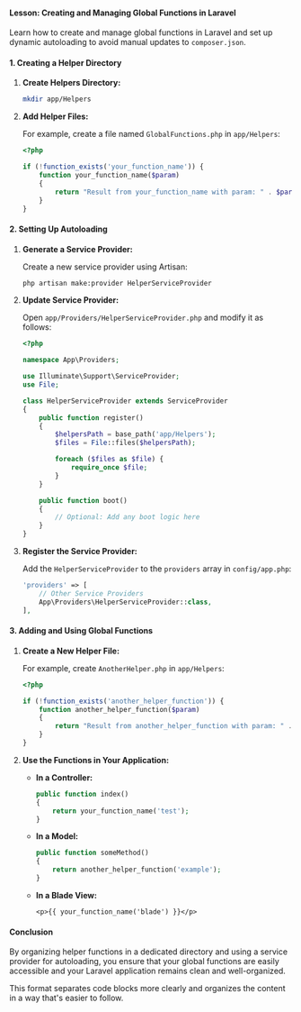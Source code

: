
#### **Lesson: Creating and Managing Global Functions in Laravel**

Learn how to create and manage global functions in Laravel and set up dynamic autoloading to avoid manual updates to `composer.json`.

#### **1. Creating a Helper Directory**

1. **Create Helpers Directory:**

   ```bash
   mkdir app/Helpers
   ```

2. **Add Helper Files:**

   For example, create a file named `GlobalFunctions.php` in `app/Helpers`:

   ```php
   <?php

   if (!function_exists('your_function_name')) {
       function your_function_name($param)
       {
           return "Result from your_function_name with param: " . $param;
       }
   }
   ```

#### **2. Setting Up Autoloading**

1. **Generate a Service Provider:**

   Create a new service provider using Artisan:

   ```bash
   php artisan make:provider HelperServiceProvider
   ```

2. **Update Service Provider:**

   Open `app/Providers/HelperServiceProvider.php` and modify it as follows:

   ```php
   <?php

   namespace App\Providers;

   use Illuminate\Support\ServiceProvider;
   use File;

   class HelperServiceProvider extends ServiceProvider
   {
       public function register()
       {
           $helpersPath = base_path('app/Helpers');
           $files = File::files($helpersPath);

           foreach ($files as $file) {
               require_once $file;
           }
       }

       public function boot()
       {
           // Optional: Add any boot logic here
       }
   }
   ```

3. **Register the Service Provider:**

   Add the `HelperServiceProvider` to the `providers` array in `config/app.php`:

   ```php
   'providers' => [
       // Other Service Providers
       App\Providers\HelperServiceProvider::class,
   ],
   ```

#### **3. Adding and Using Global Functions**

1. **Create a New Helper File:**

   For example, create `AnotherHelper.php` in `app/Helpers`:

   ```php
   <?php

   if (!function_exists('another_helper_function')) {
       function another_helper_function($param)
       {
           return "Result from another_helper_function with param: " . $param;
       }
   }
   ```

2. **Use the Functions in Your Application:**

   - **In a Controller:**

     ```php
     public function index()
     {
         return your_function_name('test');
     }
     ```

   - **In a Model:**

     ```php
     public function someMethod()
     {
         return another_helper_function('example');
     }
     ```

   - **In a Blade View:**

     ```blade
     <p>{{ your_function_name('blade') }}</p>
     ```

#### **Conclusion**

By organizing helper functions in a dedicated directory and using a service provider for autoloading, you ensure that your global functions are easily accessible and your Laravel application remains clean and well-organized.



This format separates code blocks more clearly and organizes the content in a way that's easier to follow.